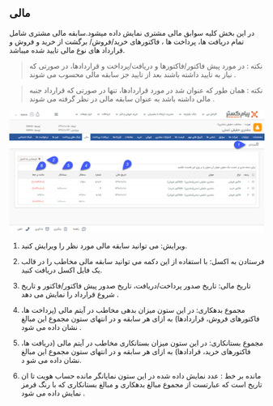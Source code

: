 ﻿## مالی

در این بخش کلیه سوابق مالی مشتری نمایش داده میشود.سابقه مالی مشتری شامل  تمام دریافت ها، پرداخت ها ، فاکتورهای خرید/فروش/ برگشت از خرید و فروش و قرارداد های نوع مالی  تایید شده میباشد.

> نکته : در مورد پیش فاکتور/فاکتورها و دریافت/پرداخت و قراردادها، در صورتی که نیاز به تایید داشته باشند بعد از تایید جز سابقه مالی محسوب می شوند .

> نکته : همان طور که عنوان شد در مورد قراردادها، تنها در صورتی که قرارداد جنبه مالی داشته باشد به عنوان سابقه مالی در نظر گرفته می شوند .

![](mali.jpg)

1. ویرایش: می توانید سابقه مالی مورد نظر را ویرایش کنید.

2. فرستادن به اکسل: با استفاده از این دکمه می توانید سابقه مالی مخاطب را در قالب یک فایل اکسل دریافت کنید.

3. تاریخ مالی: تاریخ صدور پرداخت/دریافت، تاریخ صدور  پیش فاکتور/فاکتور و تاریخ شروع قرارداد  را نمایش می دهد .

4. مجموع  بدهکاری: در این ستون میزان بدهی مخاطب در آیتم مالی (پرداخت ها، فاکتورهای فروش، قراردادها) به ازای هر سابقه و در انتهای ستون مجموع این مبالغ نشان داده می شود .

5. مجموع  بستانکاری: در این ستون میزان بستانکاری مخاطب در آیتم مالی (دریافت ها، فاکتورهای خرید، قرادادها) به ازای هر سابقه و در انتهای ستون مجموع این مبالغ نشان داده می شو د.

9. مانده بر خط :  عدد نمایش داده شده در این ستون نمایانگر مانده حساب هویت تا ان تاریخ است که عبارتست از مجموع مبالغ بدهکاری و مبالغ بستانکاری که با رنگ قرمز نمایش داده می شود .